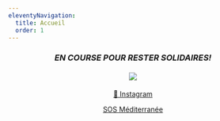 ```yaml
---
eleventyNavigation:
  title: Accueil
  order: 1
---
```

<h3 style="text-align: center"><strong><em>EN COURSE POUR RESTER SOLIDAIRES!</em></strong></h3><h4 style="text-align: center"><img src="/images/montage_en_soutien.png"></h4><p style="text-align: center"><a href="https://www.instagram.com/gavino_minitransat/">📸 Instagram</a></p><p style="text-align: center"><a href="https://sosmediterranee.fr/">SOS Méditerranée</a></p>
